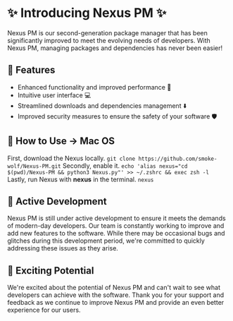 # :sparkles: Introducing Nexus PM :sparkles:

Nexus PM is our second-generation package manager that has been significantly improved to meet the evolving needs of developers. With Nexus PM, managing packages and dependencies has never been easier!

## :rocket: Features

- Enhanced functionality and improved performance :muscle:
- Intuitive user interface :computer:
- Streamlined downloads and dependencies management :arrow_down:
- Improved security measures to ensure the safety of your software :shield:

## :wrench: How to Use -> Mac OS
First, download the Nexus locally. 
`git clone https://github.com/smoke-wolf/Nexus-PM.git`
Secondly, enable it.
`echo 'alias nexus="cd $(pwd)/Nexus-PM && python3 Nexus.py"' >> ~/.zshrc && exec zsh -l`
Lastly, run Nexus with **nexus** in the terminal.
`nexus`
## :construction: Active Development

Nexus PM is still under active development to ensure it meets the demands of modern-day developers. Our team is constantly working to improve and add new features to the software. While there may be occasional bugs and glitches during this development period, we're committed to quickly addressing these issues as they arise.

## :tada: Exciting Potential

We're excited about the potential of Nexus PM and can't wait to see what developers can achieve with the software. Thank you for your support and feedback as we continue to improve Nexus PM and provide an even better experience for our users.


